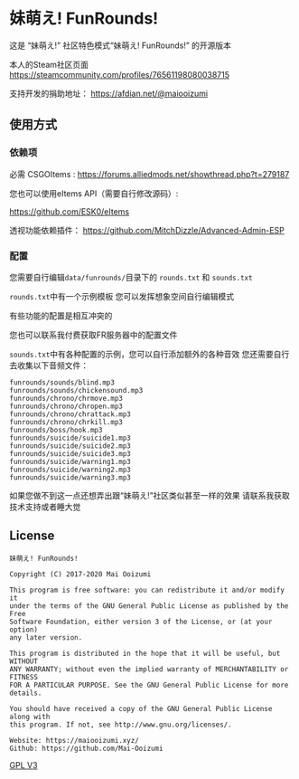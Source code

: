 # 妹萌え! FunRounds!

这是 “妹萌え!” 社区特色模式“妹萌え! FunRounds!” 的开源版本

本人的Steam社区页面 https://steamcommunity.com/profiles/76561198080038715

支持开发的捐助地址： https://afdian.net/@maiooizumi

## 使用方式

### 依赖项

必需 CSGOItems :
https://forums.alliedmods.net/showthread.php?t=279187

您也可以使用eItems API（需要自行修改源码）:

https://github.com/ESK0/eItems

透视功能依赖插件：
https://github.com/MitchDizzle/Advanced-Admin-ESP

### 配置
您需要自行编辑`data/funrounds/`目录下的 `rounds.txt` 和 `sounds.txt`

`rounds.txt`中有一个示例模板 您可以发挥想象空间自行编辑模式

有些功能的配置是相互冲突的

您也可以联系我付费获取FR服务器中的配置文件

`sounds.txt`中有各种配置的示例，您可以自行添加额外的各种音效
您还需要自行去收集以下音频文件：
```
funrounds/sounds/blind.mp3
funrounds/sounds/chickensound.mp3
funrounds/chrono/chrmove.mp3
funrounds/chrono/chropen.mp3
funrounds/chrono/chrattack.mp3
funrounds/chrono/chrkill.mp3
funrounds/boss/hook.mp3
funrounds/suicide/suicide1.mp3
funrounds/suicide/suicide2.mp3
funrounds/suicide/suicide3.mp3
funrounds/suicide/warning1.mp3
funrounds/suicide/warning2.mp3
funrounds/suicide/warning3.mp3
```

如果您做不到这一点还想弄出跟“妹萌え!”社区类似甚至一样的效果
请联系我获取技术支持或者睡大觉

## License
```
妹萌え! FunRounds!

Copyright (C) 2017-2020 Mai Ooizumi

This program is free software: you can redistribute it and/or modify it
under the terms of the GNU General Public License as published by the Free
Software Foundation, either version 3 of the License, or (at your option) 
any later version.

This program is distributed in the hope that it will be useful, but WITHOUT 
ANY WARRANTY; without even the implied warranty of MERCHANTABILITY or FITNESS 
FOR A PARTICULAR PURPOSE. See the GNU General Public License for more details.

You should have received a copy of the GNU General Public License along with 
this program. If not, see http://www.gnu.org/licenses/.

Website: https://maiooizumi.xyz/
Github: https://github.com/Mai-Ooizumi
```
[GPL V3](https://github.com/Mai-Ooizumi/Imomoe-FunRounds-Public/raw/master/LICENSE)